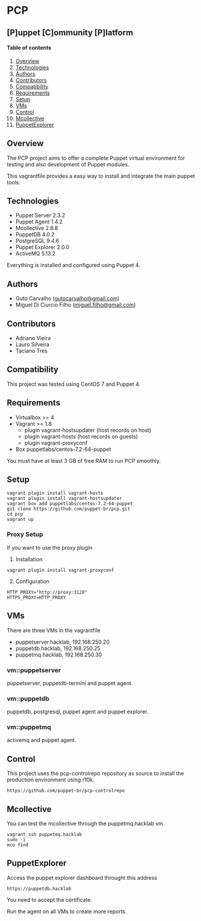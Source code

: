 # PCP
## [P]uppet [C]ommunity [P]latform

#### Table of contents

1. [Overview](#overview)
2. [Technologies](#technologies)
3. [Authors](#authors)
4. [Contributors](#contribuidores)
5. [Compatibility](#compatibility)
6. [Requirements](#requirements) 
7. [Setup](#setup)
8. [VMs](#vms)
9. [Control](#control)
10. [Mcollective](#mcollective)
11. [PuppetExplorer](#puppetexplorer)

## Overview

The PCP project aims to offer a complete Puppet virtual environment for testing and also development of Puppet modules.

This vagrantfile provides a easy way to install and integrate the main puppet tools.

## Technologies

* Puppet Server 2.3.2
* Puppet Agent 1.4.2
* Mcollective 2.8.8
* PuppetDB 4.0.2
* PostgreSQL 9.4.6
* Puppet Explorer 2.0.0
* ActiveMQ 5.13.2

Everything is installed and configured using Puppet 4.

## Authors

* Guto Carvalho (gutocarvalho@gmail.com)
* Miguel Di Ciurcio Filho (miguel.filho@gmail.com)

## Contributors

* Adriano Vieira
* Lauro Silveira
* Taciano Tres

## Compatibility

This project was tested using CentOS 7 and Puppet 4.

## Requirements

* Virtualbox >= 4
* Vagrant >= 1.8
  * plugin vagrant-hostsupdater (host records on host)
  * plugin vagrant-hosts (host records on guests)
  * plugin vagrant-proxyconf
* Box puppetlabs/centos-7.2-64-puppet

You must have at least 3 GB of free RAM to run PCP smoothly.

## Setup

    vagrant plugin install vagrant-hosts
    vagrant plugin install vagrant-hostsupdater
    vagrant box add puppetlabs/centos-7.2-64-puppet
    git clone https://github.com/puppet-br/pcp.git
    cd pcp
    vagrant up

### Proxy Setup

If you want to use the proxy plugin

1. Installation

  ```
  vagrant plugin install vagrant-proxyconf
  ```

2. Configuration

```
HTTP_PROXY="http://proxy:3128"
HTTPS_PROXY=HTTP_PROXY
```

## VMs

There are three VMs in the vagrantfile

* puppetserver.hacklab, 192.168.250.20
* puppetdb.hacklab, 192.168.250.25
* puppetmq.hacklab, 192.168.250.30

### vm::puppetserver

puppetserver, puppetdb-termini and puppet agent.

### vm::puppetdb

puppetdb, postgresql, puppet agent and puppet explorer.

### vm::puppetmq

activemq and puppet agent.

## Control

This project uses the pcp-controlrepo repository as source to install the
production environment using r10k.

    https://github.com/puppet-br/pcp-controlrepo

## Mcollective

You can test the mcollective through the puppetmq.hacklab vm

    vagrant ssh puppetmq.hacklab
    sudo -i
    mco find

## PuppetExplorer

Access the puppet explorer dashboard throught this address

    https://puppetdb.hacklab

You need to accept the certificate.

Run the agent on all VMs to create more reports.
